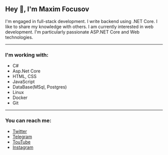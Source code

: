 ## Hey :wave:, I'm **Maxim Focusov**
I'm engaged in full-stack development. I write backend using .NET Core. I like to share my knowledge with others. I am currently interested in web development.
I'm particularly passionate ASP.NET Core and Web technologies.

---

### I'm working with:
* C#
* Asp.Net Core
* HTML, CSS
* JavaScript
* DataBase(MSql, Postgres)
* Linux
* Docker
* Git

---

### You can reach me:

* [Twitter](https://x.com/Renx1ee)
* [Telegram](https://t.me/Renx1ee)
* [TouTube](https://www.youtube.com/@nezid6432)
* [Instagram](instagram.com/nez1d_f)
